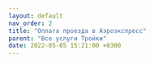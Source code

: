 ```yaml
---
layout: default
nav_order: 2
title: "Оплата проезда в Аэроэкспресс"
parent: "Все услуги Тройки"
date: 2022-05-05 15:21:00 +0300
---
```


